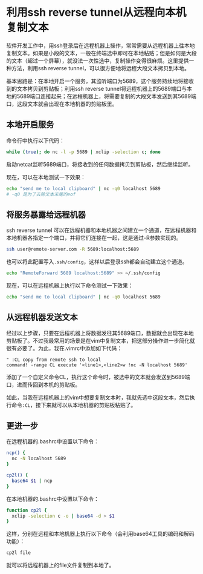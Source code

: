 # 利用ssh reverse tunnel从远程向本机复制文本


软件开发工作中，用ssh登录后在远程机器上操作，常常需要从远程机器上往本地复制文本。如果是小段的文本，一般在终端选中即可在本地粘贴；但是如何是大段的文本（超过一个屏幕），就没法一次性选中，复制操作变得很麻烦。这里提供一种方法，利用ssh reverse tunnel，可以很方便地将远程大段文本拷贝到本地。

基本思路是：在本地开启一个服务，其监听端口为5689，这个服务持续地将接收到的文本拷贝到剪贴板；利用ssh reverse tunnel将远程机器上的5689端口与本地的5689端口连接起来；在远程机器上，将需要复制的大段文本发送到其5689端口，这段文本就会出现在本地机器的剪贴板里。

## 本地开启服务
命令行中执行以下代码：
```bash
while (true); do nc -l -p 5689 | xclip -selection c; done
```
启动netcat监听5689端口，将接收到的任何数据拷贝到剪贴板，然后继续监听。

现在，可以在本地测试一下效果：
```bash
echo "send me to local clipboard" | nc -q0 localhost 5689
# -q0 是为了去除文本末尾的eof
```
## 将服务暴露给远程机器
ssh reverse tunnel 可以在远程机器和本地机器之间建立一个通道，在远程机器和本地机器各指定一个端口，并将它们连接在一起，这是通过-R参数实现的。
```bash
ssh user@remote-server.com -R 5689:localhost:5689
```
也可以将此配置写入`.ssh/config`，这样以后登录ssh都会自动建立这个通道。
```bash
echo "RemoteForward 5689 localhost:5689" >> ~/.ssh/config
```
现在，可以在远程机器上执行以下命令测试一下效果：
```bash
echo "send me to local clipboard" | nc -q0 localhost 5689
```
## 从远程机器发送文本
经过以上步骤，只要在远程机器上将数据发往其5689端口，数据就会出现在本地剪贴板了。不过我最常用的场景是在vim中复制文本，把这部分操作进一步简化就很有必要了。为此，我在.vimrc中添加如下代码：
```vim
" :CL copy from remote ssh to local
command! -range CL execute '<line1>,<line2>w !nc -N localhost 5689'
```
添加了一个自定义命令CL，执行这个命令时，被选中的文本就会发送到5689端口，进而传回到本机的剪贴板。

如此，当我在远程机器上的vim中想要复制文本时，我就先选中这段文本，然后执行命令`:CL`，接下来就可以从本地机器的剪贴板粘贴了。

## 更进一步
在远程机器的.bashrc中设置以下命令：
```bash
ncp() {
  nc -N localhost 5689
}

cp2l() {
  base64 $1 | ncp
}
```
在本地机器的.bashrc中设置以下命令：
```bash
function cp2l {
  xclip -selection c -o | base64 -d > $1
}
```

这样，分别在远程和本地机器上执行以下命令（会利用base64工具的编码和解码功能）：
```bash
cp2l file
```
就可以将远程机器上的file文件复制到本地了。
